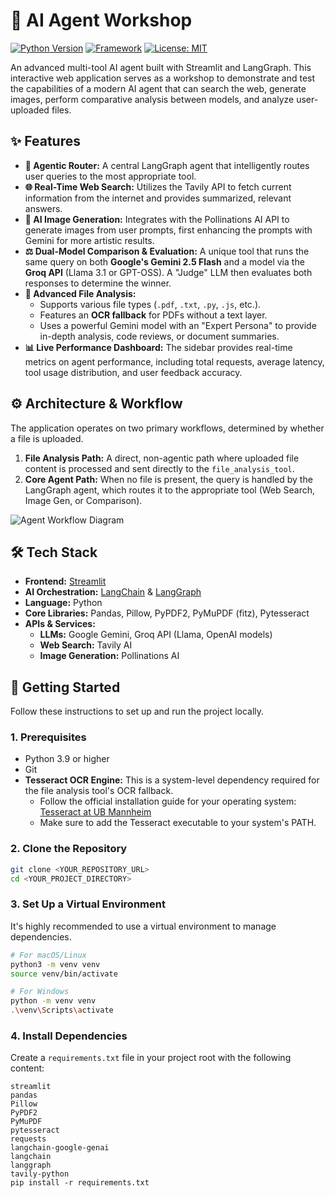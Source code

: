 # 🧠 AI Agent Workshop

[![Python Version](https://img.shields.io/badge/Python-3.9%2B-blue.svg)](https://www.python.org/downloads/)
[![Framework](https://img.shields.io/badge/Framework-Streamlit-red.svg)](https://streamlit.io)
[![License: MIT](https://img.shields.io/badge/License-MIT-yellow.svg)](https://opensource.org/licenses/MIT)

An advanced multi-tool AI agent built with Streamlit and LangGraph. This interactive web application serves as a workshop to demonstrate and test the capabilities of a modern AI agent that can search the web, generate images, perform comparative analysis between models, and analyze user-uploaded files.

## ✨ Features

-   **🤖 Agentic Router:** A central LangGraph agent that intelligently routes user queries to the most appropriate tool.
-   **🌐 Real-Time Web Search:** Utilizes the Tavily API to fetch current information from the internet and provides summarized, relevant answers.
-   **🎨 AI Image Generation:** Integrates with the Pollinations AI API to generate images from user prompts, first enhancing the prompts with Gemini for more artistic results.
-   **⚖️ Dual-Model Comparison & Evaluation:** A unique tool that runs the same query on both **Google's Gemini 2.5 Flash** and a model via the **Groq API** (Llama 3.1 or GPT-OSS). A "Judge" LLM then evaluates both responses to determine the winner.
-   **📂 Advanced File Analysis:**
    -   Supports various file types (`.pdf`, `.txt`, `.py`, `.js`, etc.).
    -   Features an **OCR fallback** for PDFs without a text layer.
    -   Uses a powerful Gemini model with an "Expert Persona" to provide in-depth analysis, code reviews, or document summaries.
-   **📊 Live Performance Dashboard:** The sidebar provides real-time metrics on agent performance, including total requests, average latency, tool usage distribution, and user feedback accuracy.

## ⚙️ Architecture & Workflow

The application operates on two primary workflows, determined by whether a file is uploaded.

1.  **File Analysis Path:** A direct, non-agentic path where uploaded file content is processed and sent directly to the `file_analysis_tool`.
2.  **Core Agent Path:** When no file is present, the query is handled by the LangGraph agent, which routes it to the appropriate tool (Web Search, Image Gen, or Comparison).

![Agent Workflow Diagram](https://www.mermaidchart.com/d/c0e4cac5-fe80-4e1a-afc6-cdaacbe31aea)

## 🛠️ Tech Stack

-   **Frontend:** [Streamlit](https://streamlit.io/)
-   **AI Orchestration:** [LangChain](https://www.langchain.com/) & [LangGraph](https://langchain-ai.github.io/langgraph/)
-   **Language:** Python
-   **Core Libraries:** Pandas, Pillow, PyPDF2, PyMuPDF (fitz), Pytesseract
-   **APIs & Services:**
    -   **LLMs:** Google Gemini, Groq API (Llama, OpenAI models)
    -   **Web Search:** Tavily AI
    -   **Image Generation:** Pollinations AI

## 🚀 Getting Started

Follow these instructions to set up and run the project locally.

### 1. Prerequisites

-   Python 3.9 or higher
-   Git
-   **Tesseract OCR Engine:** This is a system-level dependency required for the file analysis tool's OCR fallback.
    -   Follow the official installation guide for your operating system: [Tesseract at UB Mannheim](https://github.com/UB-Mannheim/tesseract/wiki)
    -   Make sure to add the Tesseract executable to your system's PATH.

### 2. Clone the Repository

```bash
git clone <YOUR_REPOSITORY_URL>
cd <YOUR_PROJECT_DIRECTORY>
```


### 3. Set Up a Virtual Environment

It's highly recommended to use a virtual environment to manage dependencies.

```bash
# For macOS/Linux
python3 -m venv venv
source venv/bin/activate

# For Windows
python -m venv venv
.\venv\Scripts\activate
```
### 4. Install Dependencies

Create a `requirements.txt` file in your project root with the following content:

```text
streamlit
pandas
Pillow
PyPDF2
PyMuPDF
pytesseract
requests
langchain-google-genai
langchain
langgraph
tavily-python
pip install -r requirements.txt
```
